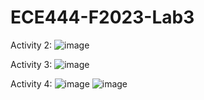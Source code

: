# ECE444-F2023-Lab3

Activity 2:
![image](https://github.com/rebeccalashley/ECE444-F2023-Lab1/assets/60635262/be607676-8ae1-45b4-9f32-9652ba42847e)

Activity 3:
![image](https://github.com/rebeccalashley/ECE444-F2023-Lab1/assets/60635262/e5da1d83-e39f-4a2d-9514-d40c623ea090)

Activity 4:
![image](https://github.com/rebeccalashley/ECE444-F2023-Lab1/assets/60635262/fa2d2584-a308-4157-9ed3-22768000eab5)
![image](https://github.com/rebeccalashley/ECE444-F2023-Lab1/assets/60635262/2acf526e-00d9-40c2-b966-9f8888328e10)

